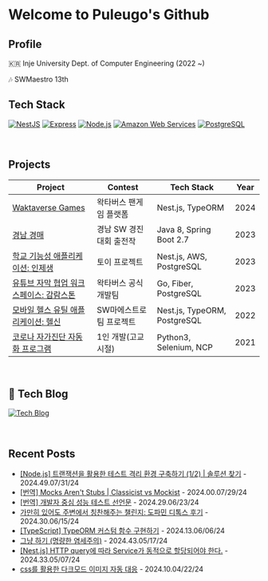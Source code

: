 # Welcome to Puleugo's Github
## Profile

🇰🇷 Inje University Dept. of Computer Engineering  (2022 ~)

🎶 SWMaestro 13th

## Tech Stack
[![NestJS](https://img.shields.io/badge/NestJS-E0234E?style=for-the-badge&logo=nestjs&logoColor=white)](https://nestjs.com/)
[![Express](https://img.shields.io/badge/Express%20js-000000?style=for-the-badge&logo=express&logoColor=white)](https://www.express.com/)
[![Node.js](https://img.shields.io/badge/Node.js-43853D?style=for-the-badge&logo=node-dot-js&logoColor=white)](https://nodejs.org/)
[![Amazon Web Services](https://img.shields.io/badge/Amazon%20Web%20Services-232F3E?style=for-the-badge&logo=amazon-aws&logoColor=white)](https://aws.amazon.com/)
[![PostgreSQL](https://img.shields.io/badge/PostgreSQL-4169E1?style=for-the-badge&logo=postgresql&logoColor=white)](https://www.postgresql.org/)


<br/>

## Projects
| Project                                              | Contest                                            | Tech Stack           | Year |
|------------------------------------------------------|----------------------------------------------------|--------------------|------|
| [Waktaverse Games](https://waktaverse.games/) | 왁타버스 팬게임 플랫폼 | Nest.js, TypeORM | 2024 |
| [경남 경매](https://github.com/gyeongnam-gyeongmae/server) | 경남 SW 경진대회 출전작 | Java 8, Spring Boot 2.7 | 2023 |
| [학교 기능성 애플리케이션: 인제생](https://github.com/puleugo/IJS) | 토이 프로젝트 | Nest.js, AWS, PostgreSQL | 2023 |
| [유튜브 자막 협업 워크스페이스: 감람스톤](https://gamramstone.wesub.io/) | 왁타버스 공식 개발팀 | Go, Fiber, PostgreSQL | 2023 |
| [모바일 헬스 유틸 애플리케이션: 헬신](https://play.google.com/store/apps/details?id=life.healthy.be) | SW마에스트로 팀 프로젝트 | Nest.js, TypeORM, PostgreSQL | 2022 |
| [코로나 자가진단 자동화 프로그램](https://github.com/puleugo/covid-19-eduro-self-diagnosis-program) | 1인 개발(고교 시절) | Python3, Selenium, NCP | 2021 |


<br/>

## 🌱 Tech Blog
[![Tech Blog](https://img.shields.io/badge/Tech%20Blog-FF5722?style=for-the-badge&logo=Tistory&logoColor=white&link=https://puleugo.tistory.com)](https://puleugo.tistory.com/)

<br/>

## Recent Posts
- [[Node.js] 트랜잭션을 활용한 테스트 격리 환경 구축하기 (1/2) | 솔루션 찾기](https://puleugo.tistory.com/201) - 2024.49.07/31/24 <br/>
- [[번역] Mocks Aren't Stubs | Classicist vs Mockist](https://puleugo.tistory.com/199) - 2024.00.07/29/24 <br/>
- [[번역] 개발자 중심 성능 테스트 선언문](https://puleugo.tistory.com/197) - 2024.29.06/23/24 <br/>
- [가만히 있어도 주변에서 칭찬해주는 챌린지: 도파민 디톡스 후기](https://puleugo.tistory.com/195) - 2024.30.06/15/24 <br/>
- [[TypeScript] TypeORM 커스텀 함수 구현하기](https://puleugo.tistory.com/194) - 2024.13.06/06/24 <br/>
- [그냥 하기 (명량한 염세주의)](https://puleugo.tistory.com/193) - 2024.43.05/17/24 <br/>
- [[Nest.js] HTTP query에 따라 Service가 동적으로 할당되어야 한다.](https://puleugo.tistory.com/192) - 2024.33.05/07/24 <br/>
- [css를 활용한 다크모드 이미지 자동 대응](https://puleugo.tistory.com/190) - 2024.10.04/22/24 <br/>
